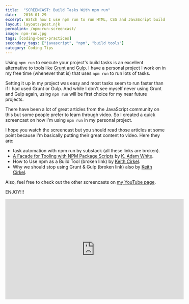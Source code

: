 ```yaml
---
title:  "SCREENCAST: Build Tasks With npm run"
date:   2016-01-29
excerpt: Watch how I use npm run to run HTML, CSS and JavaScript build tasks. An alternative to using Grunt, Gulp and similar tools.
layout: layouts/post.njk
permalink: /npm-run-screencast/
image: npm-run.jpg
tags: [coding-best-practices]
secondary_tags: ["javascript", "npm", "build tools"]
category: Coding Tips
---
```

<p>
  Using <code>npm run</code> 
  to execute your project's build tasks is an excellent alternative to tools like 
  <a href="http://gruntjs.com/">Grunt</a> 
  and 
  <a href="http://gulpjs.com/">Gulp</a>. 
  I have a personal project I work on in my free time (whenever that is) that uses 
  <code>npm run</code> 
  to run lots of tasks.
</p>

<p>
  Setting it up in my project was easy and most tasks seem to run faster than if I had used Grunt or Gulp. And while I don't see myself never using Grunt and Gulp again, using 
  <code>npm run</code> 
  will be first choice for my near future projects.
</p>

<p>
  There have been a lot of great articles from the JavaScript community on this but some people prefer to learn through video. So I created a quick screencast on how I'm using 
  <code>npm run</code> 
  in my personal project.
</p>

<p>
  I hope you watch the screencast but you should read those articles at some point because I'm basically putting their great content to video. Here they are:
</p>

<ul>
  <li>task automation with npm run by substack (all these links are broken).
  </li>
  <li>
    <a href="https://www.bocoup.com/blog/a-facade-for-tooling-with-npm-scripts">A Facade for Tooling with NPM Package Scripts</a> 
    by 
    <a href="https://twitter.com/kadamwhite">K. Adam White</a>.
  </li>
  <li>How to Use npm as a Build Tool (broken link) by <a href="https://twitter.com/keithamus">Keith Cirkel</a>.
  </li>
  <li>Why we should stop using Grunt &#038; Gulp (broken link)
    also by 
    <a href="https://twitter.com/keithamus">Keith Cirkel</a>.
  </li>
</ul>

<p>
  Also, feel free to check out the other screencasts on 
  <a href="http://youtube.com/c/kaidezblog">my YouTube page</a>.
</p>

<p>
  ENJOY!!!
</p>

<iframe width="560" height="315" src="https://www.youtube.com/embed/5VomwRZZiwc?si=rlXjfmL0zDL8ZNqb" title="YouTube video player" frameborder="0" allow="accelerometer; autoplay; clipboard-write; encrypted-media; gyroscope; picture-in-picture; web-share" referrerpolicy="strict-origin-when-cross-origin" allowfullscreen></iframe>
